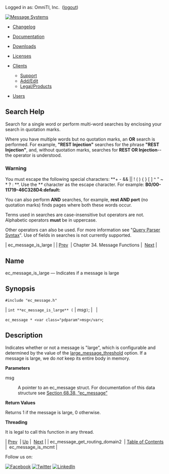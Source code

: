 Logged in as: OmniTI, Inc.  ([logout](https://support.messagesystems.com/logout.php))

[![Message Systems](https://support.messagesystems.com/images/ms-white205.png)](https://support.messagesystems.com/start.php) 

*   [Changelog](https://support.messagesystems.com/start.php?show=changelog)
*   [Documentation](https://support.messagesystems.com/docs/)
*   [Downloads](https://support.messagesystems.com/start.php)

*   [Licenses](https://support.messagesystems.com/license_summary.php)
*   <a href="">Clients</a>
    *   [Support](https://support.messagesystems.com/cs.php)
    *   [Add/Edit](https://support.messagesystems.com/edit_client.php)
    *   [Legal/Products](https://support.messagesystems.com/edit_products.php)
*   [Users](https://support.messagesystems.com/edit_customer.php)

## Search Help

Search for a single word or perform multi-word searches by enclosing your search in quotation marks.

Where you have multiple words but no quotation marks, an **OR** search is performed. For example, **"REST Injection"** searches for the phrase **"REST Injection"**, and, without quotation marks, searches for **REST OR Injection**--the operator is understood.

### Warning

You must escape the following special characters: **+ - && || ! ( ) { } [ ] ^ " ~ * ? : \**. Use the **\** character as the escape character. For example: **B0/00-11719-46C328D4\:default\:**

You can also perform **AND** searches, for example, **rest AND port** (no quotation marks) finds pages where both these words occur.

Terms used in searches are case-insensitive but operators are not. Alphabetic operators **must** be in uppercase.

Other operators can also be used. For more information see "[Query Parser Syntax](https://lucene.apache.org/core/old_versioned_docs/versions/3_0_0/queryparsersyntax.html)". Use of fields in searches is not currently supported.

| ec_message_is_large |
| [Prev](apis.ec_message_get_routing_domain2.php)  | Chapter 34. Message Functions |  [Next](apis.ec_message_is_mcmt.php) |

<a name="apis.ec_message_is_large"></a>
## Name

ec_message_is_large — Indicates if a message is large

## Synopsis

`#include "ec_message.h"`

| `int **ec_message_is_large** (` | <var class="pdparam">msg</var>`)`; |   |

`ec_message * <var class="pdparam">msg</var>`;<a name="idp28531904"></a>
## Description

Indicates whether or not a message is "large", which is configurable and determined by the value of the [large_message_threshold](https://support.messagesystems.com/docs/web-ref/conf.ref.large_message_threshold.php) option. If a message is large, we do *not* keep its entire body in memory.

**Parameters**

<dl class="variablelist">

<dt>msg</dt>

<dd>

A pointer to an ec_message struct. For documentation of this data structure see [Section 68.38, “ec_message”](structs.ec_message.php "68.38. ec_message")

</dd>

</dl>

**Return Values**

Returns 1 if the message is large, 0 otherwise.

**Threading**

It is legal to call this function in any thread.

| [Prev](apis.ec_message_get_routing_domain2.php)  | [Up](ec_message.php) |  [Next](apis.ec_message_is_mcmt.php) |
| ec_message_get_routing_domain2  | [Table of Contents](index.php) |  ec_message_is_mcmt |

Follow us on:

[![Facebook](https://support.messagesystems.com/images/icon-facebook.png)](http://www.facebook.com/messagesystems) [![Twitter](https://support.messagesystems.com/images/icon-twitter.png)](http://twitter.com/#!/MessageSystems) [![LinkedIn](https://support.messagesystems.com/images/icon-linkedin.png)](http://www.linkedin.com/company/message-systems)